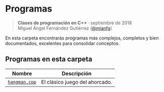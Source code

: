 # Programas

> **Clases de programación en C++** · septiembre de 2018  
> Miguel Ángel Fernández Gutiérrez ([@mianfg](https://mianfg.bloomgogo.com))

En esta carpeta encontrarás programas más complejos, completos y bien documentados, excelentes para consolidar conceptos.

## Programas en esta carpeta

| Nombre | Descripción |
| --- | --- |
| [`hangman.cpp`](./hangman.cpp) | El clásico juego del ahorcado. |